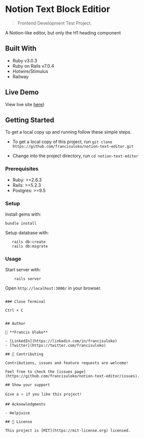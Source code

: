 # Notion Text Block Editior

> Frontend Development Test Project.

A Notion-like editor, but only the H1 heading component

## Built With

- Ruby v3.0.3
- Ruby on Rails v7.0.4
- Hotwire/Stimulus
- Railway

## Live Demo

View live site [here](https://notion-text-editor-production.up.railway.app/))

## Getting Started

To get a local copy up and running follow these simple steps.

- To get a local copy of this project, run
`git clone https://github.com/francisuloko/notion-text-editor.git`

- Change into the project directory, run
`cd notion-text-editor`

### Prerequisites

- Ruby: >=2.6.3
- Rails: >=5.2.3
- Postgres: >=9.5

### Setup

Install gems with:

```
bundle install
```

Setup database with:

```
   rails db:create
   rails db:migrate
```

### Usage

Start server with:

```
    rails server
```

Open `http://localhost:3000/` in your browser.


```

### Close Terminal

```
    Ctrl + C
```

## Author

👤 **Francis Uloko**

- [LinkedIn](https://linkedin.com/in/francisuloko)
- [Twitter](https://twitter.com/francisuloko)

## 🤝 Contributing

Contributions, issues and feature requests are welcome!

Feel free to check the [issues page](https://github.com/francisuloko/notion-text-editor/issues).

## Show your support

Give a ⭐️ if you like this project!

## Acknowledgments

- Helpjuice

## 📝 License

This project is [MIT](https://mit-license.org) licensed.